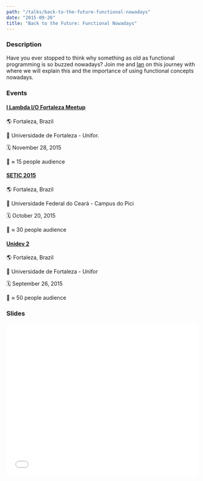 ```yaml
---
path: "/talks/back-to-the-future-functional-nowadays"
date: "2015-09-26"
title: "Back to the Future: Functional Nowadays"
---
```


### Description

Have you ever stopped to think why something as old as functional programming is so buzzed nowadays? Join me and [Ian](http://akaian.com/) on this journey with where we will explain this and the importance of using functional concepts nowadays.

### Events

#### [I Lambda I/O Fortaleza Meetup](http://lambda-io-fortaleza.github.io/)

🌎 Fortaleza, Brazil

📍 Universidade de Fortaleza - Unifor.

🗓️ November 28, 2015

👥 ≈ 15 people audience

#### [SETIC 2015](http://www.seti.ufc.br/)

🌎 Fortaleza, Brazil

📍 Universidade Federal do Ceará - Campus do Pici

🗓️ October 20, 2015

👥 ≈ 30 people audience

#### [Unidev 2](http://unidevce.github.io/)

🌎 Fortaleza, Brazil

📍 Universidade de Fortaleza - Unifor

🗓️ September 26, 2015

👥 ≈ 50 people audience

### Slides

<div style="left: 0; width: 100%; height: 0; position: relative; padding-bottom: 79.5798%;"><iframe src="//speakerdeck.com/player/117bbbe00ca940e59fdd839caa9fb4ff" style="border: 0; top: 0; left: 0; width: 100%; height: 100%; position: absolute;" allowfullscreen scrolling="no"></iframe></div>
